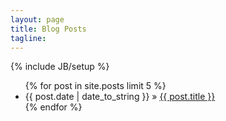 ```yaml
---
layout: page
title: Blog Posts
tagline: 
---
```

{% include JB/setup %}

<ul class="posts">
  {% for post in site.posts limit 5 %}
    <li><span>{{ post.date | date_to_string }}</span> &raquo; <a href="{{ BASE_PATH }}{{ post.url }}">{{ post.title }}</a></li>
  {% endfor %}
</ul>
